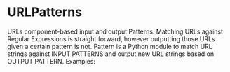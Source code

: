 URLPatterns
===========

URLs component-based input and output Patterns. Matching URLs against Regular Expressions is straight forward, however outputting those URLs given a certain pattern is not. Pattern is a Python module to match URL strings against INPUT PATTERNS and output new URL strings based on OUTPUT PATTERN. Examples: